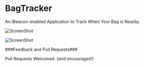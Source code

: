 BagTracker
==========

An iBeacon-enabled Application to Track When Your Bag is Nearby

![ScreenShot](https://raw.githubusercontent.com/greencoder/BagTracker/master/Docs/screenshot1.png)

![ScreenShot](https://raw.githubusercontent.com/greencoder/BagTracker/master/Docs/screenshot2.png)

###Feedback and Pull Requests###

Pull Requests Welcomed. (and encouraged!)

